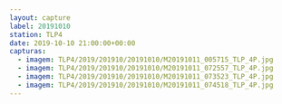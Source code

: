 ```yaml
---
layout: capture
label: 20191010
station: TLP4
date: 2019-10-10 21:00:00+00:00
capturas:
  - imagem: TLP4/2019/201910/20191010/M20191011_005715_TLP_4P.jpg
  - imagem: TLP4/2019/201910/20191010/M20191011_072557_TLP_4P.jpg
  - imagem: TLP4/2019/201910/20191010/M20191011_073523_TLP_4P.jpg
  - imagem: TLP4/2019/201910/20191010/M20191011_074518_TLP_4P.jpg
---
```

